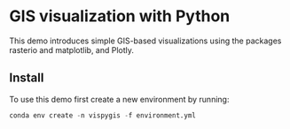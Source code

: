 # GIS visualization with Python
This demo introduces simple GIS-based visualizations using the packages 
rasterio and matplotlib, and Plotly.

## Install
To use this demo first create a new environment by running:
```python
conda env create -n vispygis -f environment.yml
```
